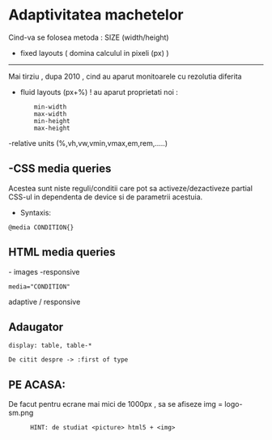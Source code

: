 <h1>Adaptivitatea machetelor</h1>

Cind-va se folosea metoda :
    SIZE (width/height)
-   fixed layouts ( domina calculul in pixeli (px) )
<hr>

Mai tirziu , dupa 2010 , cind au aparut monitoarele cu rezolutia diferita
-   fluid layouts (px+%)
!   au aparut proprietati noi :
```
       min-width
       max-width
       min-height
       max-height
```
-relative units (%,vh,vw,vmin,vmax,em,rem,.....)

<h2>-CSS media queries</h2>
Acestea sunt niste reguli/conditii care pot sa activeze/dezactiveze partial CSS-ul in dependenta de device si de parametrii acestuia.

*   Syntaxis: 
```
@media CONDITION{}
```
    

    

<h2>HTML media queries</h2>
-   images -responsive

    media="CONDITION"
adaptive / responsive



<h2>Adaugator</h2>

```
display: table, table-*

De citit despre -> :first of type
```


<h2>PE ACASA:</h2>

De facut pentru ecrane mai mici de 1000px , sa se afiseze img = logo-sm.png
 ```
       HINT: de studiat <picture> html5 + <img>
 ```
